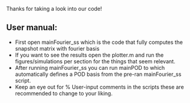 Thanks for taking a look into our code!

## User manual:
- First open mainFourier_ss which is the code that fully computes the snapshot matrix with fourier basis
- If you want to see the results open the plotter.m and run the figures/simulations per section for the things that seem relevant.
- After running mainFourier_ss you can run mainPOD to which automatically defines a POD basis from the pre-ran mainFourier_ss script.
- Keep an eye out for % User-input comments in the scripts these are recommended to change to your liking.
